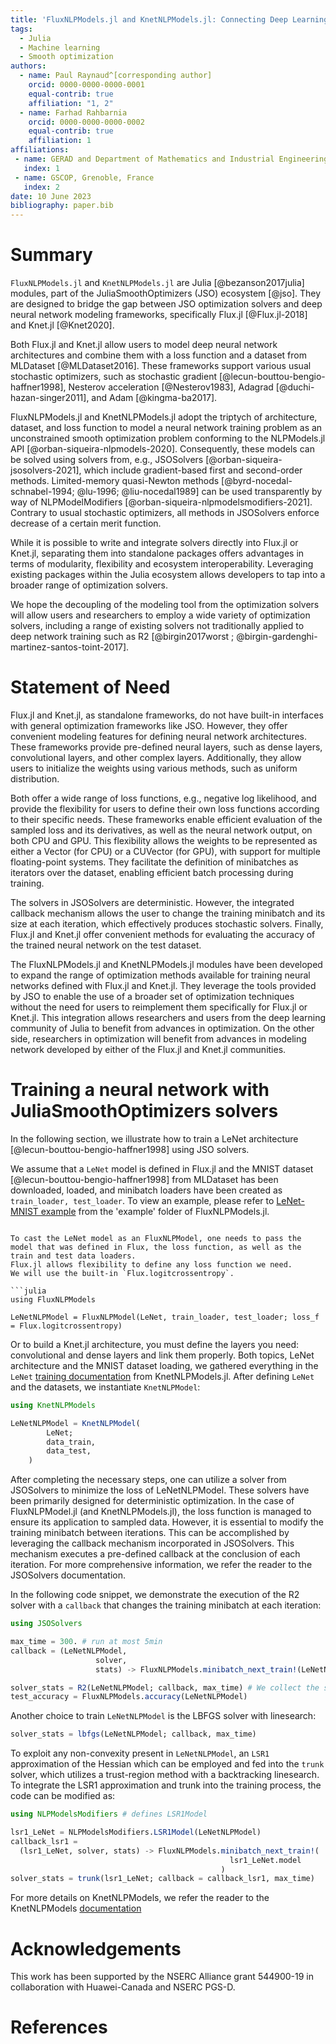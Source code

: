 ```yaml
---
title: 'FluxNLPModels.jl and KnetNLPModels.jl: Connecting Deep Learning Models with Optimization Solvers'
tags:
  - Julia
  - Machine learning
  - Smooth optimization
authors:
  - name: Paul Raynaud^[corresponding author]
    orcid: 0000-0000-0000-0001
    equal-contrib: true
    affiliation: "1, 2"
  - name: Farhad Rahbarnia
    orcid: 0000-0000-0000-0002
    equal-contrib: true
    affiliation: 1
affiliations:
 - name: GERAD and Department of Mathematics and Industrial Engineering, Polytechnique Montréal, QC, Canada.
   index: 1
 - name: GSCOP, Grenoble, France
   index: 2
date: 10 June 2023
bibliography: paper.bib
---
```


# Summary

`FluxNLPModels.jl` and `KnetNLPModels.jl` are Julia [@bezanson2017julia] modules, part of the JuliaSmoothOptimizers (JSO) ecosystem [@jso].
They are designed to bridge the gap between JSO optimization solvers and deep neural network modeling frameworks, specifically Flux.jl [@Flux.jl-2018] and Knet.jl [@Knet2020].

Both Flux.jl and Knet.jl allow users to model deep neural network architectures and combine them with a loss function and a dataset from MLDataset [@MLDataset2016].
These frameworks support various usual stochastic optimizers, such as stochastic gradient [@lecun-bouttou-bengio-haffner1998], Nesterov acceleration [@Nesterov1983], Adagrad [@duchi-hazan-singer2011], and Adam [@kingma-ba2017].

FluxNLPModels.jl and KnetNLPModels.jl adopt the triptych of architecture, dataset, and loss function to model a neural network training problem as an unconstrained smooth optimization problem conforming to the NLPModels.jl API [@orban-siqueira-nlpmodels-2020].
Consequently, these models can be solved using solvers from, e.g., JSOSolvers [@orban-siqueira-jsosolvers-2021], which include gradient-based first and second-order methods.
Limited-memory quasi-Newton methods [@byrd-nocedal-schnabel-1994; @lu-1996; @liu-nocedal1989] can be used transparently by way of NLPModelModifiers [@orban-siqueira-nlpmodelsmodifiers-2021].
Contrary to usual stochastic optimizers, all methods in JSOSolvers enforce decrease of a certain merit function.

<!-- By utilizing these solvers, the loss function can be minimized to train the deep neural network using optimization methods different from those embedded in Knet.jl or Flux.jl.
The optimization frameworks as JSOSolvers.jl include solvers in which descent of a certain objective is enforced. -->
<!-- This approach allows users to leverage the interfaces provided by the deep learning libraries, including standard training and test datasets, predefined or user-defined loss functions, the ability to partition datasets into user-defined minibatches, GPU/CPU support, use of various floating-point systems, weight initialization routines, and data preprocessing capabilities. 
PR : already in the Statement of need, this section focus how what FluxNLPModel and KnetNLPModel do -->

While it is possible to write and integrate solvers directly into Flux.jl or Knet.jl, separating them into standalone packages offers advantages in terms of modularity, flexibility and ecosystem interoperability.
Leveraging existing packages within the Julia ecosystem allows developers to tap into a broader range of optimization solvers.

We hope the decoupling of the modeling tool from the optimization solvers will allow users and researchers to employ a wide variety of optimization solvers, including a range of existing solvers not traditionally applied to deep network training such as R2 [@birgin2017worst ; @birgin-gardenghi-martinez-santos-toint-2017].
<!-- , quasi-Newton trust-region methods [@ranganath-deguchy-singhal-marcia2021], or quasi-Newton linesearch [@byrd-hansen-nocedal-singer2016], which are not available in Flux.jl or Knet.jl, and have shown promising results [@ranganath-deguchy-singhal-marcia2021 ; @byrd-hansen-nocedal-singer2016]. -->

# Statement of Need

Flux.jl and Knet.jl, as standalone frameworks, do not have built-in interfaces with general optimization frameworks like JSO.
However, they offer convenient modeling features for defining neural network architectures.
These frameworks provide pre-defined neural layers, such as dense layers, convolutional layers, and other complex layers.
Additionally, they allow users to initialize the weights using various methods, such as uniform distribution.

Both offer a wide range of loss functions, e.g., negative log likelihood, and provide the flexibility for users to define their own loss functions according to their specific needs.
These frameworks enable efficient evaluation of the sampled loss and its derivatives, as well as the neural network output, on both CPU and GPU. 
This flexibility allows the weights to be represented as either a Vector (for CPU) or a CUVector (for GPU), with support for multiple floating-point systems.
They facilitate the definition of minibatches as iterators over the dataset, enabling efficient batch processing during training.

The solvers in JSOSolvers are deterministic.
However, the integrated callback mechanism allows the user to change the training minibatch and its size at each iteration, which effectively produces stochastic solvers.
Finally, Flux.jl and Knet.jl offer convenient methods for evaluating the accuracy of the trained neural network on the test dataset.

The FluxNLPModels.jl and KnetNLPModels.jl modules have been developed to expand the range of optimization methods available for training neural networks defined with Flux.jl and Knet.jl.
They leverage the tools provided by JSO to enable the use of a broader set of optimization techniques without the need for users to reimplement them specifically for Flux.jl or Knet.jl.
This integration allows researchers and users from the deep learning community of Julia to benefit from advances in optimization.
On the other side, researchers in optimization will benefit from advances in modeling network developed by either of the Flux.jl and Knet.jl communities.

# Training a neural network with JuliaSmoothOptimizers solvers

In the following section, we illustrate how to train a LeNet architecture [@lecun-bouttou-bengio-haffner1998] using JSO solvers.

We assume that a `LeNet` model is defined in Flux.jl and the MNIST dataset [@lecun-bouttou-bengio-haffner1998] from MLDataset has been downloaded, loaded, and minibatch loaders have been created as `train_loader, test_loader`.
To view an example, please refer to [LeNet-MNIST example](https://github.com/JuliaSmoothOptimizers/FluxNLPModels.jl/blob/main/example/MNIST_cnn.jl) from the 'example' folder of FluxNLPModels.jl.
```

To cast the LeNet model as an FluxNLPModel, one needs to pass the model that was defined in Flux, the loss function, as well as the train and test data loaders.
Flux.jl allows flexibility to define any loss function we need.
We will use the built-in `Flux.logitcrossentropy`.

```julia
using FluxNLPModels

LeNetNLPModel = FluxNLPModel(LeNet, train_loader, test_loader; loss_f = Flux.logitcrossentropy)
```

Or to build a Knet.jl architecture, you must define the layers you need: convolutional and dense layers and link them properly.
Both topics, LeNet architecture and the MNIST dataset loading, we gathered everything in the `LeNet` [training documentation](https://jso.dev/KnetNLPModels.jl/stable/LeNet_Training/) from KnetNLPModels.jl.
After defining `LeNet` and the datasets, we instantiate `KnetNLPModel`:
```julia 
using KnetNLPModels

LeNetNLPModel = KnetNLPModel(
        LeNet;
        data_train,
        data_test,
    )
```


After completing the necessary steps, one can utilize a solver from JSOSolvers to minimize the loss of LeNetNLPModel.
These solvers have been primarily designed for deterministic optimization. In the case of FluxNLPModel.jl (and KnetNLPModels.jl), the loss function is managed to ensure its application to sampled data.
However, it is essential to modify the training minibatch between iterations.
This can be accomplished by leveraging the callback mechanism incorporated in JSOSolvers.
This mechanism executes a pre-defined callback at the conclusion of each iteration.
For more comprehensive information, we refer the reader to the JSOSolvers documentation.

In the following code snippet, we demonstrate the execution of the R2 solver with a `callback` that changes the training minibatch at each iteration:
```julia
using JSOSolvers

max_time = 300. # run at most 5min
callback = (LeNetNLPModel, 
                   solver, 
                   stats) -> FluxNLPModels.minibatch_next_train!(LeNetNLPModel)

solver_stats = R2(LeNetNLPModel; callback, max_time) # We collect the status of Solver run
test_accuracy = FluxNLPModels.accuracy(LeNetNLPModel)
```

Another choice to train `LeNetNLPModel` is the LBFGS solver with linesearch:
```julia
solver_stats = lbfgs(LeNetNLPModel; callback, max_time)
```

To exploit any non-convexity present in `LeNetNLPModel`, an `LSR1` approximation of the Hessian which can be employed and fed into the `trunk` solver, which utilizes a trust-region method with a backtracking linesearch.
To integrate the LSR1 approximation and trunk into the training process, the code can be modified as:

```julia
using NLPModelsModifiers # defines LSR1Model

lsr1_LeNet = NLPModelsModifiers.LSR1Model(LeNetNLPModel)
callback_lsr1 = 
  (lsr1_LeNet, solver, stats) -> FluxNLPModels.minibatch_next_train!(
                                                 lsr1_LeNet.model
                                               )
solver_stats = trunk(lsr1_LeNet; callback = callback_lsr1, max_time)
```
For more details on KnetNLPModels, we refer the reader to the KnetNLPModels [documentation](https://jso.dev/KnetNLPModels.jl/stable/)

# Acknowledgements

This work has been supported by the NSERC Alliance grant 544900-19 in collaboration with Huawei-Canada and NSERC PGS-D.

# References
